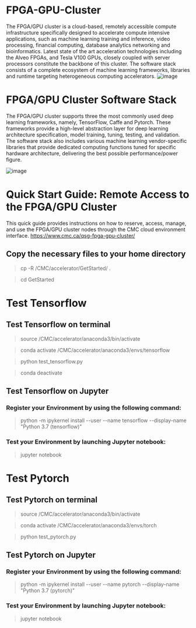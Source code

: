 # FPGA-GPU-Cluster
The FPGA/GPU cluster is a cloud-based, remotely accessible compute infrastructure specifically designed to accelerate compute intensive applications, such as machine learning training and inference, video processing, financial computing, database analytics networking and bioinformatics. Latest state of the art acceleration technologies including the Alveo FPGAs, and Tesla V100 GPUs, closely coupled with server processors constitute the backbone of this cluster. The software stack consists of a complete ecosystem of machine learning frameworks, libraries and runtime targeting heterogeneous computing accelerators.
![image](https://user-images.githubusercontent.com/9284879/119378393-3c6aaf00-bc8c-11eb-92df-92df33ddc13d.png)

# FPGA/GPU Cluster Software Stack
The FPGA/GPU cluster supports three the most commonly used deep learning frameworks, namely, TensorFlow, Caffe and Pytorch. These frameworks provide a high-level abstraction layer for deep learning architecture specification, model training, tuning, testing, and validation. The software stack also includes various machine learning vendor-specific libraries that provide dedicated computing functions tuned for specific hardware architecture, delivering the best possible performance/power figure.

![image](https://user-images.githubusercontent.com/9284879/119378658-7b990000-bc8c-11eb-8fb0-9ab17804d898.png)

# Quick Start Guide: Remote Access to the FPGA/GPU Cluster
This quick guide provides instructions on how to reserve, access, manage, and use the FPGA/GPU cluster nodes through the CMC cloud environment interface.
https://www.cmc.ca/qsg-fpga-gpu-cluster/

## Copy the necessary files to your home directory
> cp -R /CMC/accelerator/GetStarted/ .

> cd GetStarted

# Test Tensorflow
## Test Tensorflow on terminal
> source /CMC/accelerator/anaconda3/bin/activate

> conda activate /CMC/accelerator/anaconda3/envs/tensorflow
 
> python test_tensorflow.py
 
>	conda deactivate
## Test Tensorflow on Jupyter
### Register your Environment by using the following command:
> python -m ipykernel install --user --name tensorflow --display-name "Python 3.7 (tensorflow)"
### Test your Environment by launching Jupyter notebook:
> jupyter notebook

# Test Pytorch
## Test Pytorch on terminal
> source /CMC/accelerator/anaconda3/bin/activate

> conda activate /CMC/accelerator/anaconda3/envs/torch

> python test_pytorch.py
## Test Pytorch on Jupyter
### Register your Environment by using the following command:
> python -m ipykernel install --user --name pytorch --display-name "Python 3.7 (pytorch)"
### Test your Environment by launching Jupyter notebook:
> jupyter notebook                            
